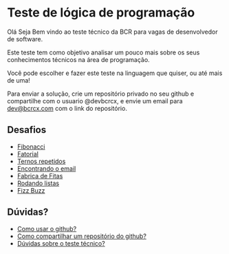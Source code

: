 # Teste de lógica de programação

Olá Seja Bem  vindo ao teste técnico da BCR para vagas de desenvolvedor de software.

Este teste tem como objetivo analisar um pouco mais sobre os seus conhecimentos técnicos na área de programação.

Você pode escolher e fazer este teste na linguagem que quiser, ou até mais de uma!

Para enviar a solução, crie um repositório privado no seu github e compartilhe com o usuario @devbcrcx, e envie um email para dev@bcrcx.com com o link do repositório.

## Desafios
- [Fibonacci](1.md)
- [Fatorial](2.md)
- [Ternos repetidos](3.md)
- [Encontrando o email](4.md)
- [Fabrica de Fitas](5.md)
- [Rodando listas](6.md)
- [Fizz Buzz](7.md)


## Dúvidas?

- [Como usar o github?](https://tecnoblog.net/400821/como-usar-o-github-guia-para-iniciantes/)
- [Como compartilhar um repositório do github?](https://docs.github.com/pt/github/setting-up-and-managing-your-github-user-account/managing-access-to-your-personal-repositories/inviting-collaborators-to-a-personal-repository)
- [Dúvidas sobre o teste técnico?](mailto:dev@bcrcx.com)
